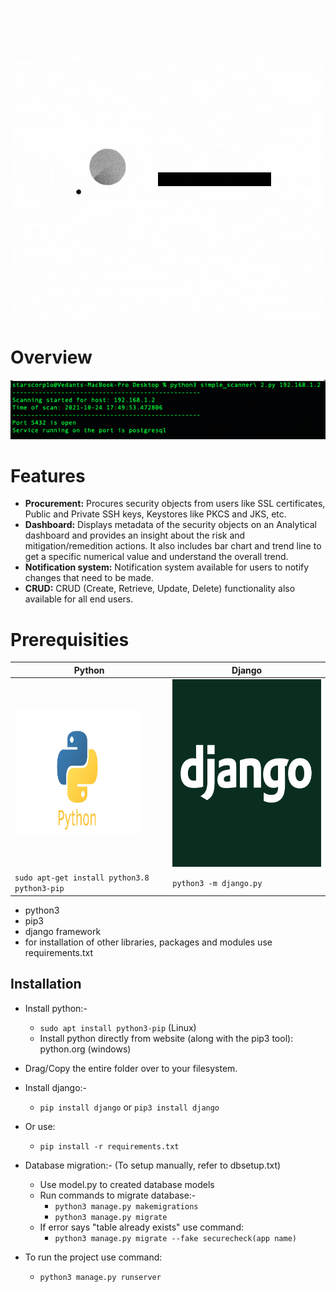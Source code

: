 <p align="center">
  <img width="500" src="https://github.com/Starscorpio/360SecMon/blob/main/gifs/360SecMon%20(2).gif" alt="Material Bread logo">
</p>

# Overview
<p align="center">
  <img width="800" src="https://github.com/Starscorpio/360SecMon/blob/main/gifs/Screenshot%202021-10-24%20at%205.51.13%20PM.png" alt="Material Bread logo">
</p>

# Features
* __Procurement:__ Procures security objects from users like SSL certificates, Public and Private SSH keys, Keystores like PKCS and JKS, etc.
* __Dashboard:__ Displays metadata of the security objects on an Analytical dashboard and provides an insight about the risk and mitigation/remedition actions. It also includes bar chart and trend line to get a specific numerical value and understand the overall trend.
* __Notification system:__ Notification system available for users to notify changes that need to be made.
* __CRUD:__ CRUD (Create, Retrieve, Update, Delete) functionality also available for all end users.

# Prerequisities
Python | Django
------------ | -------------
<img src="https://github.com/Starscorpio/360SecMon/blob/main/gifs/Python_final.jpeg" width="200" height="200"> | <img src="https://github.com/Starscorpio/360SecMon/blob/main/gifs/django.png" width="300" height="300">
`sudo apt-get install python3.8 python3-pip` | `python3 -m django.py`


* python3
* pip3
* django framework
* for installation of other libraries, packages and modules use requirements.txt

## Installation
* Install python:-
	* `sudo apt install python3-pip` (Linux)
	* Install python directly from website (along with the pip3 tool): python.org (windows)

* Drag/Copy the entire folder over to your filesystem.

* Install django:-
	* `pip install django` or `pip3 install django`

* Or use:
	* `pip install -r requirements.txt`

* Database migration:- (To setup manually, refer to dbsetup.txt)
	* Use model.py to created database models
	* Run commands to migrate database:-
		* `python3 manage.py makemigrations`
		* `python3 manage.py migrate`
	* If error says "table already exists" use command:
		* `python3 manage.py migrate --fake securecheck(app name)`

* To run the project use command:
	* `python3 manage.py runserver`
